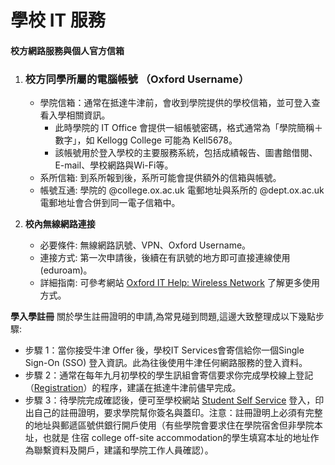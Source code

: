 # 學校 IT 服務

#### **校方網路服務與個人官方信箱**

1. ### **校方同學所屬的電腦帳號 （Oxford Username）**

   * 學院信箱：通常在抵達牛津前，會收到學院提供的學校信箱，並可登入查看入學相關資訊。
     * 此時學院的 IT Office 會提供一組帳號密碼，格式通常為「學院簡稱＋數字」，如 Kellogg College 可能為 Kell5678。
     * 該帳號用於登入學校的主要服務系統，包括成績報告、圖書館借閱、E-mail、學校網路與Wi-Fi等。
   * 系所信箱: 到系所報到後，系所可能會提供額外的信箱與帳號。
   * 帳號互通: 學院的 @college.ox.ac.uk 電郵地址與系所的 @dept.ox.ac.uk 電郵地址會合併到同一電子信箱中。
1. **校內無線網路連接**
   * 必要條件: 無線網路訊號、VPN、Oxford Username。
   * 連接方式: 第一次申請後，後續在有訊號的地方即可直接連線使用 (eduroam)。
   * 詳細指南: 可參考網站 [Oxford IT Help: Wireless Network](https://help.it.ox.ac.uk/network/wireless/index) 了解更多使用方式。

**學入學註冊**
關於學生註冊證明的申請,為常見碰到問題,這邊大致整理成以下幾點步驟:

* 步驟 1：當你接受牛津 Offer 後，學校IT Services會寄信給你一個Single Sign-On (SSO) 登入資訊。此為往後使用牛津任何網路服務的登入資料。
* 步驟 2：通常在每年九月初學校的學生訊組會寄信要求你完成學校線上登記（[Registration](https://www.ox.ac.uk/students/registration)）的程序，建議在抵達牛津前儘早完成。
* 步驟 3：待學院完成確認後，便可至學校網站 [Student Self Service](https://www.ox.ac.uk/students/selfservice?wssl=1) 登入，印出自己的註冊證明，要求學院幫你簽名與蓋印。注意：註冊證明上必須有完整的地址與郵遞區號供銀行開戶使用（有些學院會要求住在學院宿舍但非學院本址，也就是 住宿 college off-site accommodation的學生填寫本址的地址作為聯繫資料及開戶，建議和學院工作人員確認）。


